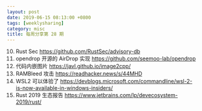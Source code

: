 ```yaml
---
layout: post
date: 2019-06-15 08:13:00 +0800
tags: [weeklysharing]
category: misc
title: 每周分享第 28 期
---
```


10. Rust Sec https://github.com/RustSec/advisory-db
2. opendrop 开源的 AirDrop 实现 https://github.com/seemoo-lab/opendrop
3. 代码内嵌图片 https://javl.github.io/image2cpp/
4. RAMBleed 攻击 https://readhacker.news/s/44MHD
5. WSL2 可以体验了 https://devblogs.microsoft.com/commandline/wsl-2-is-now-available-in-windows-insiders/
6. Rust 2019 生态报告 https://www.jetbrains.com/lp/devecosystem-2019/rust/
